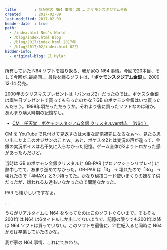 ```yaml
---
title        : 我が家の N64 事情：20 … ポケモンスタジアム金銀
created      : 2017-02-09
last-modified: 2017-02-09
header-date  : true
path:
  - /index.html Neo's World
  - /blog/index.html Blog
  - /blog/2017/index.html 2017年
  - /blog/2017/02/index.html 02月
hidden-info:
  - original-blog: El Mylar
---
```


所有していた N64 ソフトを振り返る、我が家の N64 事情。今回で20本目、そして今回が_最終回_。最後を飾るソフトは、「__ポケモンスタジアム金銀__」。2000-12-14 発売。

2000年のクリスマスプレゼントは「バンカズ2」だったのでは。ポケスタ金銀は誕生日プレゼントで買ってもらったのかな？GB のポケモン金銀はいつ買ったんだろう。1998年頃だっただろうか。それより後に買ったソフトなのは確か。あんまり購入時期の記憶なし。

- [CM　任天堂　ポケモンスタジアム金銀 クリスタルver対応　（N64 ）](https://youtube.com/watch?v=GcPOlBDUpfA)

CM を YouTube で見付けて見返すのは大事な記憶補完になるなぁ～。見たら思い出したよこのオジサンのことｗ。あと、ポケスタ2とは実況の声が違って、金銀の実況ボイスは若干気に入らなかった記憶。ゲーム全体が2よりトロかった感があったんだけど。

当時は GB のポケモン金銀クリスタルと GB-PAR (プロアクションリプレイ) に熱中してて、あまり進めてなかった。GB-PAR は「3」 → 壊れたので「3α」 → 壊れたので「4MAX」と3つ持ってた。かなり秘技コード使いまくりの嫌な子供だったが、嫌われる友達もいなかったので問題なかった。

PAR も懐かしいですなぁ。

…

うちがリアルタイムに N64 をやってたのはこのソフトぐらいまで。そもそも2001年は N64 は6タイトルしか出してないようで、記憶の限りでも2001年以降は N64 ソフトは買っていない。このソフトを最後に、21世紀入ると同時に N64 からは卒業していたのかな。

我が家の N64 事情、これにておわり。
